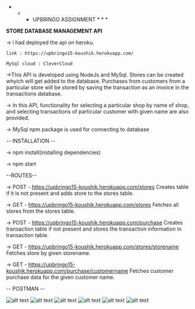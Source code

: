 * * * UPBRINGO ASSIGNMENT * * *


**STORE DATABASE MANAGEMENT API**

-> i had deployed the api on heroku.

    link : https://upbringo15-koushik.herokuapp.com/

    MySql cloud : CleverCloud

->This API is developed using NodeJs and MySql. Stores can be created whyich will get added to the database. Purchases from customers from a particular store will be stored by saving the transaction as an invoice in the transactions database.

-> In this API, functionality for selecting a particular shop by  name of shop, and selecting transactions of particular customer with given name are also provided.

-> MySql npm package is used for connecting to database

-- INSTALLATION --

-> npm install(installing dependencies)

-> npm start

--ROUTES--

-> POST - https://upbringo15-koushik.herokuapp.com/stores
   Creates table if it is not present and adds store to the stores table.

-> GET - https://upbringo15-koushik.herokuapp.com/stores
   Fetches all stores from the stores table.

-> POST - https://upbringo15-koushik.herokuapp.com/purchase
   Creates transaction table if not present and stores the transaction information in transaction table.
   
-> GET - https://upbringo15-koushik.herokuapp.com/stores/storename
   Fetches store by given storename.

-> GET - https://upbringo15-koushik.herokuapp.com/purchase/customername
   Fetches customer purchase data for the given customer name.
 
 
 -- POSTMAN --

 ![alt text](https://github.com/koushik-15/StoreManagement-Backend-API/blob/main/ss/create%20purchase.png)
 ![alt text](https://github.com/koushik-15/StoreManagement-Backend-API/blob/main/ss/create%20stores.png)
 ![alt text](https://github.com/koushik-15/StoreManagement-Backend-API/blob/main/ss/get%20purchase%20by%20customer%20name.png)
 ![alt text](https://github.com/koushik-15/StoreManagement-Backend-API/blob/main/ss/get%20store%20by%20name.png)
 ![alt text](https://github.com/koushik-15/StoreManagement-Backend-API/blob/main/ss/get%20stores.png)
 ![alt text](https://github.com/koushik-15/StoreManagement-Backend-API/blob/main/ss/get%20transactions.png)
